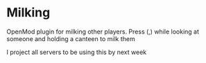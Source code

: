 # Milking
OpenMod plugin for milking other players.
Press (,) while looking at someone and holding a canteen to milk them

I project all servers to be using this by next week
